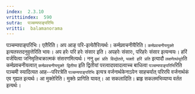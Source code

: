 ```yaml
---
index:  2.3.10
vrittiindex:  590
sutra:  पञ्चम्यपाङ्परिभिः
vritti:  balamanorama 
---
```


पञ्चम्यपाङ्परिभिः। एतैरिति। अप आङ् परि-इत्येतैरित्यर्थः। कर्मप्रवचनीयैरिति। `कर्मप्रवचनीययुक्ते` इत्यतस्तदनुवृत्तेरिति भावः। अप हरेः परि हरेः संसार इति। अपहरेः संसारः, परिहरेः संसार इत्यन्वयः। हरिं वर्जयित्वा जनिमृतिचक्रात्मकं संसरणमित्यर्थः। ननु `वृक्षं प्रति विद्योतते`, `भक्तो हरिं प्रति` इत्यादौ `लक्षणेत्थंभूते`ति कर्मप्रवचनीयत्वात् `कर्मप्रवचनीययुक्ते द्वितीया` इति द्वितीयां परत्वादपवादत्वाच्च बाधित्वा `पञ्चम्यपाङ्परिभि`रिति पञ्चमी स्यादित्यत आह--परिरत्रेति `पञ्चम्यपाङ्परिभिः` इत्यत्र वर्जनार्थकेनाऽपेन साहचर्यात् परिरपि वर्जनार्थकं एव गृह्यत इत्यर्थः। आ मुक्तेरिति। मुक्तेः प्रागिति यावत्। आ सकलादिति। ब्राहृ सकलमभिव्याप्य वर्तत इत्यर्थः। 

